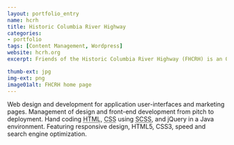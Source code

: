 ```yaml
---
layout: portfolio_entry
name: hcrh
title: Historic Columbia River Highway
categories:
- portfolio
tags: [Content Management, Wordpress]
website: hcrh.org
excerpt: Friends of the Historic Columbia River Highway (FHCRH) is an Oregon nonprofit corporation whose mission is to support the restoration and reconnection of the historic Columbia River highway.

thumb-ext: jpg
img-ext: png
image01alt: FHCRH home page
---
```

<p>Web design and development for application user-interfaces and marketing pages. Management of design and front-end development from pitch to deployment. Hand coding <abbr title="hyper text markup language">HTML</abbr>, <abbr title="cascading style sheets">CSS</abbr> using <abbr title="syntactic cascading style sheets">SCSS</abbr>, and jQuery in a Java environment. Featuring responsive design, HTML5, CSS3, speed and search engine optimization.</p>
